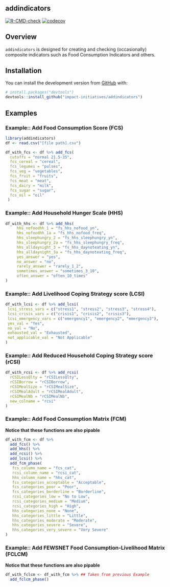 
## addindicators

<!-- badges: start -->
[![R-CMD-check](https://github.com/impact-initiatives/addindicators/actions/workflows/R-CMD-check.yaml/badge.svg)](https://github.com/impact-initiatives/addindicators/actions/workflows/R-CMD-check.yaml)
[![codecov](https://codecov.io/gh/impact-initiatives/addindicators/branch/master/graph/badge.svg?token=RlTJbum32D)](https://codecov.io/gh/impact-initiatives/addindicators)

<!-- badges: end -->

## Overview

`addindicators` is designed for creating and checking (occasionally)
composite indicators such as Food Consumption Indicators and others.

## Installation

You can install the development version from
[GitHub](https://github.com/) with:

``` r
# install.packages("devtools")
devtools::install_github("impact-initiatives/addindicators")
```

## Examples

### Example:: Add Food Consumption Score (FCS)

``` r
library(addindicators)
df <- read.csv("[file path].csv")

df_with_fcs <- df %>% add_fcs(
  cutoffs = "normal 21.5-35",
  fcs_cereal = "cereal",
  fcs_legumes = "pulses",
  fcs_veg = "vegetables",
  fcs_fruit = "fruits",
  fcs_meat = "meat", 
  fcs_dairy = "milk",
  fcs_sugar = "sugar",
  fcs_oil = "oil"
 )
```

### Example:: Add Household Hunger Scale (HHS)

``` r
df_with_hhs <- df %>% add_hhs(
     hhs_nofoodhh_1 = "fs_hhs_nofood_yn",
     hhs_nofoodhh_1a = "fs_hhs_nofood_freq",
     hhs_sleephungry_2 = "fs_hhs_sleephungry_yn",
     hhs_sleephungry_2a = "fs_hhs_sleephungry_freq",
     hhs_alldaynight_3 = "fs_hhs_daynoteating_yn",
     hhs_alldaynight_3a = "fs_hhs_daynoteating_freq",
     yes_answer = "yes",
     no_answer = "no",
     rarely_answer = "rarely_1_2",
     sometimes_answer = "sometimes_3_10",
     often_answer = "often_10_times"
)
```

### Example:: Add Livelihood Coping Strategy score (LCSI)

``` r
df_with_lcsi <- df %>% add_lcsi(
 lcsi_stress_vars = c("stress1", "stress2", "stress3", "stress4"),
 lcsi_crisis_vars = c("crisis1", "crisis2", "crisis3"),
 lcsi_emergency_vars = c("emergency1", "emergency2", "emergency3"),
 yes_val = "Yes",
 no_val = "No",
 exhausted_val = "Exhausted",
 not_applicable_val = "Not Applicable"
)
```

### Example:: Add Reduced Household Coping Strategy score (rCSI)

``` r
df_with_rcsi <- df %>% add_rcsi(
  rCSILessQlty = "rCSILessQlty",
  rCSIBorrow = "rCSIBorrow",
  rCSIMealSize = "rCSIMealSize",
  rCSIMealAdult = "rCSIMealAdult",
  rCSIMealNb = "rCSIMealNb",
  new_colname = "rcsi"
)
```

### Example:: Add Food Consumption Matrix (FCM)

**Notice that these functions are also pipable**

``` r
df_with_fcm <- df %>%
  add_fcs() %>% 
  add_hhs() %>% 
  add_rcsi() %>% 
  add_lcsi() %>% 
  add_fcm_phase(
   fcs_column_name = "fcs_cat",
   rcsi_column_name = "rcsi_cat",
   hhs_column_name = "hhs_cat",
   fcs_categories_acceptable = "Acceptable",
   fcs_categories_poor = "Poor",
   fcs_categories_borderline = "Borderline",
   rcsi_categories_low = "No to Low",
   rcsi_categories_medium = "Medium",
   rcsi_categories_high = "High",
   hhs_categories_none = "None",
   hhs_categories_little = "Little",
   hhs_categories_moderate = "Moderate",
   hhs_categories_severe = "Severe",
   hhs_categories_very_severe = "Very Severe"
)
```

### Example:: Add FEWSNET Food Consumption-Livelihood Matrix (FCLCM)

**Notice that these functions are also pipable**

``` r
df_with_fclcm <- df_with_fcm %>% ## Taken from previous Example
  add_fclcm_phase()
```
